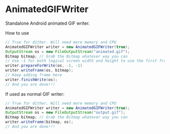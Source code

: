 # AnimatedGIFWriter
Standalone Android animated GIF writer.

How to use

```java
// True for dither. Will need more memory and CPU
AnimatedGIFWriter writer = new AnimatedGIFWriter(true);
OutputStream os = new FileOutputStream("animated.gif");
Bitmap bitmap; // Grab the Bitmap whatever way you can
// Use -1 for both logical screen width and height to use the first frame dimension
writer.prepareForWrite(os, -1, -1)
writer.writeFrame(os, bitmap);
// Keep adding frame here
writer.finishWrite(os);
// And you are done!!!
```

If used as normal GIF writer:

```java
// True for dither. Will need more memory and CPU
AnimatedGIFWriter writer = new AnimatedGIFWriter(true);
OutputStream os = new FileOutputStream("output.gif");
Bitmap bitmap; // Grab the Bitmap whatever way you can
writer.writeFrame(bitmap, os);
// And you are done!!!
```

